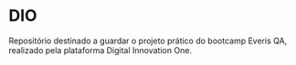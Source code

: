 # DIO

Repositório destinado a guardar o projeto prático do bootcamp Everis QA, realizado pela plataforma Digital Innovation One.

